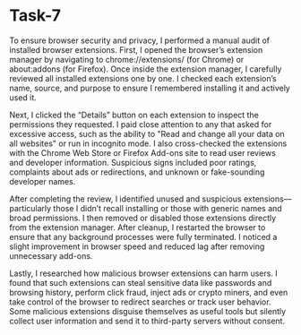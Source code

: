 # Task-7
To ensure browser security and privacy, I performed a manual audit of installed browser extensions. First, I opened the browser’s extension manager by navigating to chrome://extensions/ (for Chrome) or about:addons (for Firefox). Once inside the extension manager, I carefully reviewed all installed extensions one by one. I checked each extension’s name, source, and purpose to ensure I remembered installing it and actively used it.

Next, I clicked the “Details” button on each extension to inspect the permissions they requested. I paid close attention to any that asked for excessive access, such as the ability to "Read and change all your data on all websites" or run in incognito mode. I also cross-checked the extensions with the Chrome Web Store or Firefox Add-ons site to read user reviews and developer information. Suspicious signs included poor ratings, complaints about ads or redirections, and unknown or fake-sounding developer names.

After completing the review, I identified unused and suspicious extensions—particularly those I didn’t recall installing or those with generic names and broad permissions. I then removed or disabled those extensions directly from the extension manager. After cleanup, I restarted the browser to ensure that any background processes were fully terminated. I noticed a slight improvement in browser speed and reduced lag after removing unnecessary add-ons.

Lastly, I researched how malicious browser extensions can harm users. I found that such extensions can steal sensitive data like passwords and browsing history, perform click fraud, inject ads or crypto miners, and even take control of the browser to redirect searches or track user behavior. Some malicious extensions disguise themselves as useful tools but silently collect user information and send it to third-party servers without consent.
